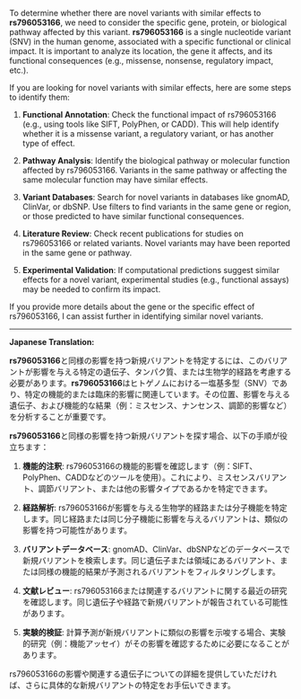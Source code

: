 To determine whether there are novel variants with similar effects to **rs796053166**, we need to consider the specific gene, protein, or biological pathway affected by this variant. **rs796053166** is a single nucleotide variant (SNV) in the human genome, associated with a specific functional or clinical impact. It is important to analyze its location, the gene it affects, and its functional consequences (e.g., missense, nonsense, regulatory impact, etc.).

If you are looking for novel variants with similar effects, here are some steps to identify them:

1. **Functional Annotation**: Check the functional impact of rs796053166 (e.g., using tools like SIFT, PolyPhen, or CADD). This will help identify whether it is a missense variant, a regulatory variant, or has another type of effect.

2. **Pathway Analysis**: Identify the biological pathway or molecular function affected by rs796053166. Variants in the same pathway or affecting the same molecular function may have similar effects.

3. **Variant Databases**: Search for novel variants in databases like gnomAD, ClinVar, or dbSNP. Use filters to find variants in the same gene or region, or those predicted to have similar functional consequences.

4. **Literature Review**: Check recent publications for studies on rs796053166 or related variants. Novel variants may have been reported in the same gene or pathway.

5. **Experimental Validation**: If computational predictions suggest similar effects for a novel variant, experimental studies (e.g., functional assays) may be needed to confirm its impact.

If you provide more details about the gene or the specific effect of rs796053166, I can assist further in identifying similar novel variants.

---

**Japanese Translation:**

**rs796053166**と同様の影響を持つ新規バリアントを特定するには、このバリアントが影響を与える特定の遺伝子、タンパク質、または生物学的経路を考慮する必要があります。**rs796053166**はヒトゲノムにおける一塩基多型（SNV）であり、特定の機能的または臨床的影響に関連しています。その位置、影響を与える遺伝子、および機能的な結果（例：ミスセンス、ナンセンス、調節的影響など）を分析することが重要です。

**rs796053166**と同様の影響を持つ新規バリアントを探す場合、以下の手順が役立ちます：

1. **機能的注釈**: rs796053166の機能的影響を確認します（例：SIFT、PolyPhen、CADDなどのツールを使用）。これにより、ミスセンスバリアント、調節バリアント、または他の影響タイプであるかを特定できます。

2. **経路解析**: rs796053166が影響を与える生物学的経路または分子機能を特定します。同じ経路または同じ分子機能に影響を与えるバリアントは、類似の影響を持つ可能性があります。

3. **バリアントデータベース**: gnomAD、ClinVar、dbSNPなどのデータベースで新規バリアントを検索します。同じ遺伝子または領域にあるバリアント、または同様の機能的結果が予測されるバリアントをフィルタリングします。

4. **文献レビュー**: rs796053166または関連するバリアントに関する最近の研究を確認します。同じ遺伝子や経路で新規バリアントが報告されている可能性があります。

5. **実験的検証**: 計算予測が新規バリアントに類似の影響を示唆する場合、実験的研究（例：機能アッセイ）がその影響を確認するために必要になることがあります。

rs796053166の影響や関連する遺伝子についての詳細を提供していただければ、さらに具体的な新規バリアントの特定をお手伝いできます。